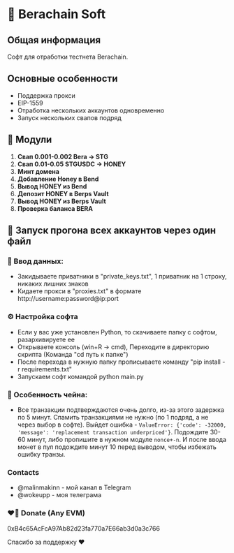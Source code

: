 # 🐻 Berachain Soft

## Общая информация

Софт для отработки тестнета Berachain.

## Основные особенности

- Поддержка прокси 
- EIP-1559
- Отработка нескольких аккаунтов одновременно
- Запуск нескольких свапов подряд 

## 🍒 Модули

1. **Свап 0.001-0.002 Bera -> STG**
2. **Свап 0.01-0.05 STGUSDC -> HONEY**
3. **Минт домена**
4. **Добавление Honey в Bend**
5. **Вывод HONEY из Bend**
6. **Депозит HONEY в Berps Vault**
7. **Вывод HONEY из Berps Vault**
8. **Проверка баланса BERA**

## 🧠 Запуск прогона всех аккаунтов через один файл

### 📄 Ввод данных:

- Закидываете приватники в "private_keys.txt", 1 приватник на 1 строку, никаких лишних знаков
- Кидаете прокси в "proxies.txt" в формате http://username:password@ip:port

### ⚙️ Настройка софта

- Если у вас уже установлен Python, то скачиваете папку с софтом, разархивируете ее
- Открываете консоль (win+R -> cmd), Переходите в директорию скрипта (Команда "cd путь к папке")
- После перехода в нужную папку прописываете команду "pip install -r requirements.txt"
- Запускаем софт командой python main.py 

### 🥱 Особенность чейна:

- Все транзакции подтверждаются очень долго, из-за этого задержка по 5 минут. Спамить транзакциями не нужно (по 1 подряд, а не через выбор в софте). Выйдет ошибка - `ValueError: {'code': -32000, 'message': 'replacement transaction underpriced'}`. Подождите 30-60 минут, либо пропишите в нужном модуле `nonce+-n`. И после ввода монет в пул подождите минут 10 перед выводом, чтобы избежать ошибку транзы.

### Contacts

- @malinmakinn - мой канал в Telegram
- @wokeupp - моя телеграма

### ❤️‍🔥 Donate (Any EVM)

0xB4c65AcFcA97Ab82d23fa770a7E66ab3d0a3c766

Спасибо за поддержку ❤️
